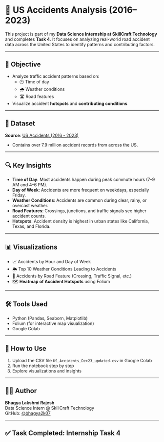 # 🚗 US Accidents Analysis (2016–2023)

This project is part of my **Data Science Internship at SkillCraft Technology** and completes **Task 4**. It focuses on analyzing real-world road accident data across the United States to identify patterns and contributing factors.

---

## 📌 Objective

- Analyze traffic accident patterns based on:
  - 🕒 Time of day
  - 🌧️ Weather conditions
  - 🛣️ Road features
- Visualize accident **hotspots** and **contributing conditions**

---

## 📂 Dataset

**Source**: [US Accidents (2016 - 2023)](https://www.kaggle.com/datasets/sobhanmoosavi/us-accidents/data)  
- Contains over 7.9 million accident records from across the US.

---

## 🔍 Key Insights

- **Time of Day**: Most accidents happen during peak commute hours (7–9 AM and 4–6 PM).
- **Day of Week**: Accidents are more frequent on weekdays, especially Friday.
- **Weather Conditions**: Accidents are common during clear, rainy, or overcast weather.
- **Road Features**: Crossings, junctions, and traffic signals see higher accident counts.
- **Hotspots**: Accident density is highest in urban states like California, Texas, and Florida.

---

## 📊 Visualizations

- 📈 Accidents by Hour and Day of Week
- 🌦️ Top 10 Weather Conditions Leading to Accidents
- 🚧 Accidents by Road Feature (Crossing, Traffic Signal, etc.)
- 🗺️ **Heatmap of Accident Hotspots** using Folium

---

## 🛠️ Tools Used

- Python (Pandas, Seaborn, Matplotlib)
- Folium (for interactive map visualization)
- Google Colab

---

## 🧠 How to Use

1. Upload the CSV file `US_Accidents_Dec23_updated.csv` in Google Colab
2. Run the notebook step by step
3. Explore visualizations and insights

---

## 👩‍💻 Author

**Bhagya Lakshmi Rajesh**  
Data Science Intern @ SkillCraft Technology  
GitHub: [@bhagya2k07](https://github.com/bhagya2k07)

---

## ✅ Task Completed: Internship Task 4
